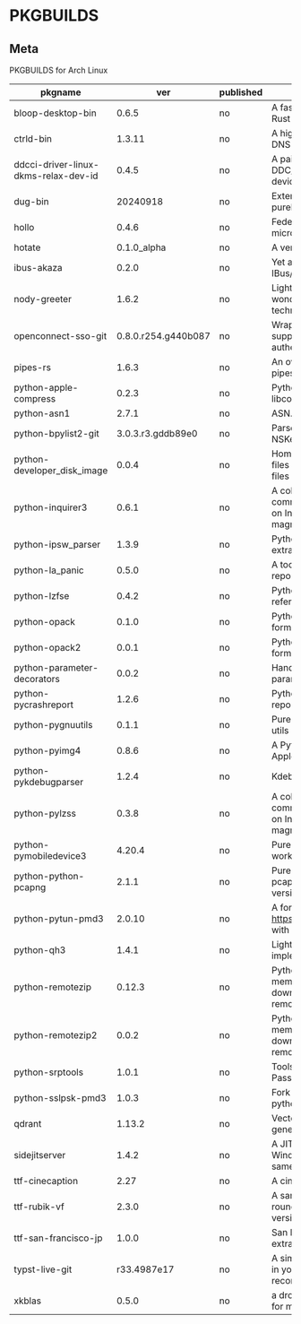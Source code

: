 # PKGBUILDS

## Meta

PKGBUILDS for Arch Linux

<!-- start -->

| pkgname                              | ver                 | published | desc                                                                                                                         |
| ------------------------------------ | ------------------- | --------- | ---------------------------------------------------------------------------------------------------------------------------- |
| bloop-desktop-bin                    | 0.6.5               | no        | A fast code search engine written in Rust                                                                                    |
| ctrld-bin                            | 1.3.11              | no        | A highly configurable, multi-protocol DNS forwarding proxy                                                                   |
| ddcci-driver-linux-dkms-relax-dev-id | 0.4.5               | no        | A pair of Linux kernel drivers for DDC/CI monitors (DKMS): relaxed device identification                                     |
| dug-bin                              | 20240918            | no        | Extensible DNS libraries written purely in Haskell                                                                           |
| hollo                                | 0.4.6               | no        | Federated single-user microblogging software                                                                                 |
| hotate                               | 0.1.0_alpha         | no        | A vertical-writing editor                                                                                                    |
| ibus-akaza                           | 0.2.0               | no        | Yet another Japanese IME for IBus/Linux                                                                                      |
| nody-greeter                         | 1.6.2               | no        | LightDM greeter that allows to create wonderful themes with web technologies. Made in Node.js                                |
| openconnect-sso-git                  | 0.8.0.r254.g440b087 | no        | Wrapper script for OpenConnect supporting Azure AD (SAMLv2) authentication (git version)                                     |
| pipes-rs                             | 1.6.3               | no        | An over-engineered rewrite of pipes.sh in Rust                                                                               |
| python-apple-compress                | 0.2.3               | no        | Python bindings for Apple's libcompression                                                                                   |
| python-asn1                          | 2.7.1               | no        | ASN.1 encoder/decoder                                                                                                        |
| python-bpylist2-git                  | 3.0.3.r3.gddb89e0   | no        | Parse and Generate binary plists and NSKeyedArchiver archives                                                                |
| python-developer_disk_image          | 0.0.4               | no        | Home for both DeveloperDiskImage files (iOS < 17.0) and Personalized files (iOS >= 17.0)                                     |
| python-inquirer3                     | 0.6.1               | no        | A collection of common interactive command line user interfaces, based on Inquirer.js (fork of magmax/python-inquirer)       |
| python-ipsw_parser                   | 1.3.9               | no        | Python3 utility for parsing and extracting data from IPSW                                                                    |
| python-la_panic                      | 0.5.0               | no        | A tool for working with iPhone crash reports                                                                                 |
| python-lzfse                         | 0.4.2               | no        | Python bindings for the LZFSE reference implementation                                                                       |
| python-opack                         | 0.1.0               | no        | Python library for parsing the opack format                                                                                  |
| python-opack2                        | 0.0.1               | no        | Python library for parsing the opack format (fork)                                                                           |
| python-parameter-decorators          | 0.0.2               | no        | Handy decorators for converting parameters                                                                                   |
| python-pycrashreport                 | 1.2.6               | no        | Python3 parser for Apple's crash reports                                                                                     |
| python-pygnuutils                    | 0.1.1               | no        | Pure python implementation for GNU utils                                                                                     |
| python-pyimg4                        | 0.8.6               | no        | A Python library/CLI tool for parsing Apple's Image4 format                                                                  |
| python-pykdebugparser                | 1.2.4               | no        | Kdebug events and ktraces parser                                                                                             |
| python-pylzss                        | 0.3.8               | no        | A collection of common interactive command line user interfaces, based on Inquirer.js (fork of magmax/python-inquirer)       |
| python-pymobiledevice3               | 4.20.4              | no        | Pure python3 implementation for working with iDevices                                                                        |
| python-python-pcapng                 | 2.1.1               | no        | Pure-Python library to parse the pcap-ng format used by newer versions of dumpcap & similar tools                            |
| python-pytun-pmd3                    | 2.0.10              | no        | A fork of https://github.com/montag451/pytun with partial Darwin support                                                     |
| python-qh3                           | 1.4.1               | no        | Lightweight QUIC and HTTP/3 implementation in Python                                                                         |
| python-remotezip                     | 0.12.3              | no        | Python module to access single members of a zip archive without downloading the full content from a remote web server        |
| python-remotezip2                    | 0.0.2               | no        | Python module to access single members of a zip archive without downloading the full content from a remote web server (fork) |
| python-srptools                      | 1.0.1               | no        | Tools to implement Secure Remote Password (SRP) authentication                                                               |
| python-sslpsk-pmd3                   | 1.0.3               | no        | Fork of sslpsk with support for latest python versions                                                                       |
| qdrant                               | 1.13.2              | no        | Vector Database for the next generation of AI applications                                                                   |
| sidejitserver                        | 1.4.2               | no        | A JIT enabler for iOS 17 with a Windows/macOS computer on the same WiFi                                                      |
| ttf-cinecaption                      | 2.27                | no        | A cinematic Japanese font                                                                                                    |
| ttf-rubik-vf                         | 2.3.0               | no        | A sans serif font family with slightly rounded corners: variable font version                                                |
| ttf-san-francisco-jp                 | 1.0.0               | no        | San Francisco font for Japanese, extracted from apple.com                                                                    |
| typst-live-git                       | r33.4987e17         | no        | A simple utility to watch for changes in your typst file and automatically recompile them                                    |
| xkblas                               | 0.5.0               | no        | a drop in replacement of blas library for multi-GPUs servers                                                                 |

<!-- end -->
